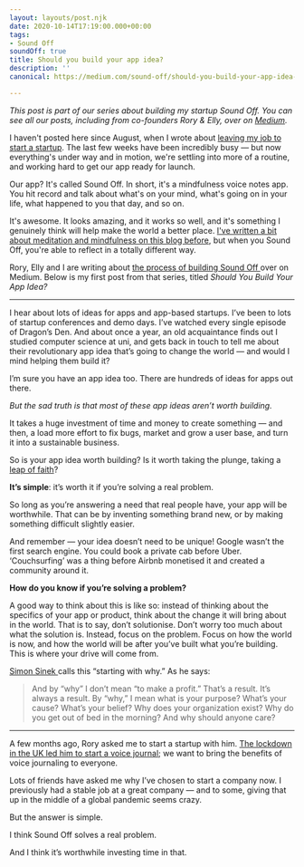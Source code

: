 ```yaml
---
layout: layouts/post.njk
date: 2020-10-14T17:19:00.000+00:00
tags:
- Sound Off
soundOff: true
title: Should you build your app idea?
description: ''
canonical: https://medium.com/sound-off/should-you-build-your-app-idea-4fbc97c777fa

---
```

_This post is part of our series about building my startup Sound Off. You can see all our posts, including from co-founders Rory & Elly, over on_ [_Medium_](https://medium.com/sound-off)_._

I haven't posted here since August, when I wrote about [leaving my job to start a startup](https://paavanblog.com/posts/i-quit-my-job.here-s-what-s-next/ ). The last few weeks have been incredibly busy — but now everything's under way and in motion, we're settling into more of a routine, and working hard to get our app ready for launch.

Our app? It's called Sound Off. In short, it's a mindfulness voice notes app. You hit record and talk about what's on your mind, what's going on in your life, what happened to you that day, and so on.

It's awesome. It looks amazing, and it works so well, and it's something I genuinely think will help make the world a better place. [I've written a bit about meditation and mindfulness on this blog before](https://paavanblog.com/posts/four-notes-on-silence/), but when you Sound Off, you're able to reflect in a totally different way.

Rory, Elly and I are writing about [the process of building Sound Off ](https://medium.com/sound-off)over on Medium. Below is my first post from that series, titled _Should You Build Your App Idea?_

***

I hear about lots of ideas for apps and app-based startups. I’ve been to lots of startup conferences and demo days. I’ve watched every single episode of Dragon’s Den. And about once a year, an old acquaintance finds out I studied computer science at uni, and gets back in touch to tell me about their revolutionary app idea that’s going to change the world — and would I mind helping them build it?

I’m sure you have an app idea too. There are hundreds of ideas for apps out there.

_But the sad truth is that most of these app ideas aren’t worth building._

It takes a huge investment of time and money to create something — and then, a load more effort to fix bugs, market and grow a user base, and turn it into a sustainable business.

So is your app idea worth building? Is it worth taking the plunge, taking a [leap of faith](https://medium.com/illumination/5-reasons-why-you-should-take-the-leap-98113e3aecbd)?

**It’s simple**: it’s worth it if you’re solving a real problem.

So long as you’re answering a need that real people have, your app will be worthwhile. That can be by inventing something brand new, or by making something difficult slightly easier.

And remember — your idea doesn’t need to be unique! Google wasn’t the first search engine. You could book a private cab before Uber. ‘Couchsurfing’ was a thing before Airbnb monetised it and created a community around it.

**How do you know if you’re solving a problem?**

A good way to think about this is like so: instead of thinking about the specifics of your app or product, think about the change it will bring about in the world. That is to say, don’t solutionise. Don’t worry too much about what the solution is. Instead, focus on the problem. Focus on how the world is now, and how the world will be after you’ve built what you’re building. This is where your drive will come from.

[Simon Sinek ](https://www.ted.com/talks/simon_sinek_how_great_leaders_inspire_action?language=en)calls this “starting with why.” As he says:

> And by “why” I don’t mean “to make a profit.” That’s a result. It’s always a result. By “why,” I mean what is your purpose? What’s your cause? What’s your belief? Why does your organization exist? Why do you get out of bed in the morning? And why should anyone care?

***

A few months ago, Rory asked me to start a startup with him. [The lockdown in the UK led him to start a voice journal](https://medium.com/sound-off/we-started-a-start-up-in-lockdown-16ddd7a8d297?source=friends_link&sk=f138e88fc45e19eb46eab688eeaca966); we want to bring the benefits of voice journaling to everyone.

Lots of friends have asked me why I’ve chosen to start a company now. I previously had a stable job at a great company — and to some, giving that up in the middle of a global pandemic seems crazy.

But the answer is simple.

I think Sound Off solves a real problem.

And I think it’s worthwhile investing time in that.
